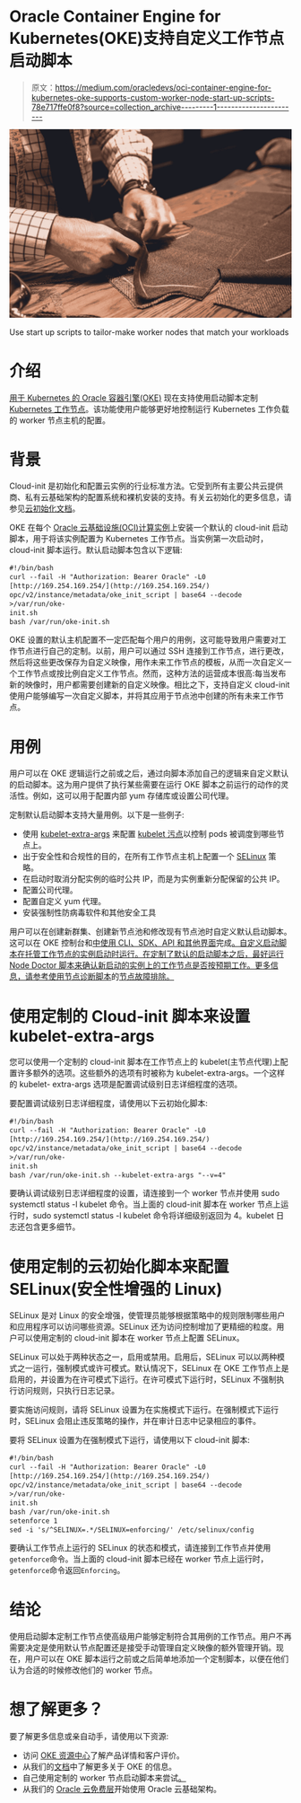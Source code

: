 # Oracle Container Engine for Kubernetes(OKE)支持自定义工作节点启动脚本

> 原文：<https://medium.com/oracledevs/oci-container-engine-for-kubernetes-oke-supports-custom-worker-node-start-up-scripts-78e717ffe0f8?source=collection_archive---------1----------------------->

![](img/ae00341a31548169e76d7e19c1086b7e.png)

Use start up scripts to tailor-make worker nodes that match your workloads

# 介绍

[用于 Kubernetes 的 Oracle 容器引擎(OKE)](https://docs.oracle.com/en-us/iaas/Content/ContEng/home.htm#top) 现在支持使用启动脚本定制 [Kubernetes 工作节点](https://kubernetes.io/docs/concepts/architecture/nodes/)。该功能使用户能够更好地控制运行 Kubernetes 工作负载的 worker 节点主机的配置。

# 背景

Cloud-init 是初始化和配置云实例的行业标准方法。它受到所有主要公共云提供商、私有云基础架构的配置系统和裸机安装的支持。有关云初始化的更多信息，请参见[云初始化文档](https://cloudinit.readthedocs.io/en/latest/)。

OKE 在每个 [Oracle 云基础设施(OCI)计算实例](https://docs.oracle.com/en-us/iaas/Content/Compute/home.htm)上安装一个默认的 cloud-init 启动脚本，用于将该实例配置为 Kubernetes 工作节点。当实例第一次启动时，cloud-init 脚本运行。默认启动脚本包含以下逻辑:

```
#!/bin/bash
curl --fail -H "Authorization: Bearer Oracle" -L0 [http://169.254.169.254/](http://169.254.169.254/)
opc/v2/instance/metadata/oke_init_script | base64 --decode >/var/run/oke-
init.sh
bash /var/run/oke-init.sh
```

OKE 设置的默认主机配置不一定匹配每个用户的用例，这可能导致用户需要对工作节点进行自己的定制。以前，用户可以通过 SSH 连接到工作节点，进行更改，然后将这些更改保存为自定义映像，用作未来工作节点的模板，从而一次自定义一个工作节点或按比例自定义工作节点。然而，这种方法的运营成本很高:每当发布新的映像时，用户都需要创建新的自定义映像。相比之下，支持自定义 cloud-init 使用户能够编写一次自定义脚本，并将其应用于节点池中创建的所有未来工作节点。

# 用例

用户可以在 OKE 逻辑运行之前或之后，通过向脚本添加自己的逻辑来自定义默认的启动脚本。这为用户提供了执行某些需要在运行 OKE 脚本之前运行的动作的灵活性。例如，这可以用于配置内部 yum 存储库或设置公司代理。

定制默认启动脚本支持大量用例。以下是一些例子:

*   使用 [kubelet-extra-args](https://kubernetes.io/docs/reference/command-line-tools-reference/kubelet/) 来配置 [kubelet 污点](https://kubernetes.io/docs/concepts/scheduling-eviction/taint-and-toleration/)以控制 pods 被调度到哪些节点上。
*   出于安全性和合规性的目的，在所有工作节点主机上配置一个 [SELinux](https://selinuxproject.org/page/Main_Page) 策略。
*   在启动时取消分配实例的临时公共 IP，而是为实例重新分配保留的公共 IP。
*   配置公司代理。
*   配置自定义 yum 代理。
*   安装强制性防病毒软件和其他安全工具

用户可以在创建新群集、创建新节点池和修改现有节点池时自定义默认启动脚本。这可以在 OKE 控制台和[中使用 CLI、SDK、API 和其他界面](https://docs.oracle.com/en-us/iaas/Content/ContEng/Tasks/contengusingcustomcloudinitscripts.htm#contengusingcustomcloudinitscripts_topic_Using_the_CLI)完成[。自定义启动脚本在托管工作节点的实例启动时运行。在定制了默认的启动脚本之后，最好运行 Node Doctor 脚本来确认新启动的实例上的工作节点是否按预期工作。更多信息，请参考使用节点诊断脚本](https://docs.oracle.com/en-us/iaas/Content/ContEng/Tasks/contengusingcustomcloudinitscripts.htm#contengusingcustomcloudinitscripts_topic_Using_the_Console)的[节点故障排除。](https://docs.oracle.com/en-us/iaas/Content/ContEng/Tasks/contengtroubleshooting_topic-node_troubleshooting.htm)

# 使用定制的 Cloud-init 脚本来设置 kubelet-extra-args

您可以使用一个定制的 cloud-init 脚本在工作节点上的 kubelet(主节点代理)上配置许多额外的选项。这些额外的选项有时被称为 kubelet-extra-args。一个这样的 kubelet- extra-args 选项是配置调试级别日志详细程度的选项。

要配置调试级别日志详细程度，请使用以下云初始化脚本:

```
#!/bin/bash
curl --fail -H "Authorization: Bearer Oracle" -L0 [http://169.254.169.254/](http://169.254.169.254/)
opc/v2/instance/metadata/oke_init_script | base64 --decode >/var/run/oke-
init.sh
bash /var/run/oke-init.sh --kubelet-extra-args "--v=4"
```

要确认调试级别日志详细程度的设置，请连接到一个 worker 节点并使用 sudo systemctl status -l kubelet 命令。当上面的 cloud-init 脚本在 worker 节点上运行时，sudo systemctl status -l kubelet 命令将详细级别返回为 4。kubelet 日志还包含更多细节。

# 使用定制的云初始化脚本来配置 SELinux(安全性增强的 Linux)

SELinux 是对 Linux 的安全增强，使管理员能够根据策略中的规则限制哪些用户和应用程序可以访问哪些资源。SELinux 还为访问控制增加了更精细的粒度。用户可以使用定制的 cloud-init 脚本在 worker 节点上配置 SELinux。

SELinux 可以处于两种状态之一，启用或禁用。启用后，SELinux 可以以两种模式之一运行，强制模式或许可模式。默认情况下，SELinux 在 OKE 工作节点上是启用的，并设置为在许可模式下运行。在许可模式下运行时，SELinux 不强制执行访问规则，只执行日志记录。

要实施访问规则，请将 SELinux 设置为在实施模式下运行。在强制模式下运行时，SELinux 会阻止违反策略的操作，并在审计日志中记录相应的事件。

要将 SELinux 设置为在强制模式下运行，请使用以下 cloud-init 脚本:

```
#!/bin/bash
curl --fail -H "Authorization: Bearer Oracle" -L0 [http://169.254.169.254/](http://169.254.169.254/)
opc/v2/instance/metadata/oke_init_script | base64 --decode >/var/run/oke-
init.sh
bash /var/run/oke-init.sh
setenforce 1
sed -i 's/^SELINUX=.*/SELINUX=enforcing/' /etc/selinux/config
```

要确认工作节点上运行的 SELinux 的状态和模式，请连接到工作节点并使用`getenforce`命令。当上面的 cloud-init 脚本已经在 worker 节点上运行时，`getenforce`命令返回`Enforcing`。

# 结论

使用启动脚本定制工作节点使高级用户能够定制符合其用例的工作节点。用户不再需要决定是使用默认节点配置还是接受手动管理自定义映像的额外管理开销。现在，用户可以在 OKE 脚本运行之前或之后简单地添加一个定制脚本，以便在他们认为合适的时候修改他们的 worker 节点。

# 想了解更多？

要了解更多信息或亲自动手，请使用以下资源:

*   访问 [OKE 资源中心](https://www.oracle.com/cloud-native/container-engine-kubernetes/)了解产品详情和客户评价。
*   从我们的[文档](https://docs.oracle.com/en-us/iaas/Content/ContEng/Concepts/contengoverview.htm)中了解更多关于 OKE 的信息。
*   自己使用定制的 worker 节点启动脚本来尝试[。](https://docs.oracle.com/en-us/iaas/Content/ContEng/Tasks/contengusingcustomcloudinitscripts.htm)
*   从我们的 [Oracle 云免费层](https://www.oracle.com/cloud/free/)开始使用 Oracle 云基础架构。